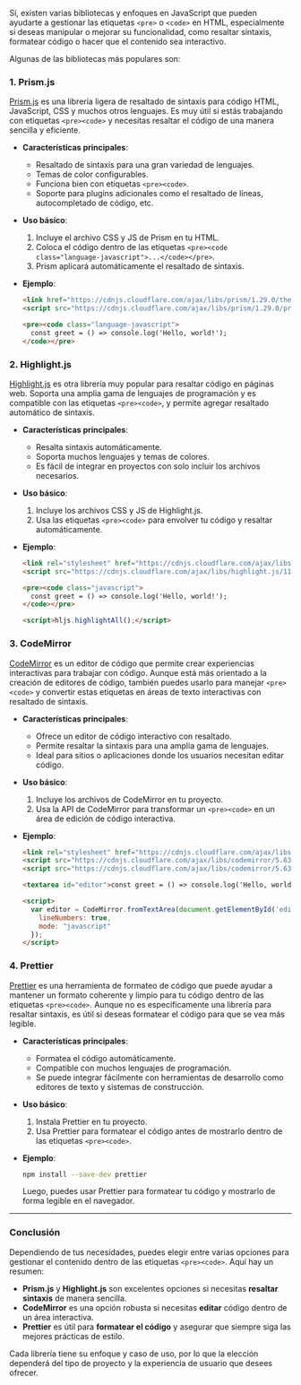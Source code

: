 Sí, existen varias bibliotecas y enfoques en JavaScript que pueden ayudarte a gestionar las etiquetas `<pre>` o `<code>` en HTML, especialmente si deseas manipular o mejorar su funcionalidad, como resaltar sintaxis, formatear código o hacer que el contenido sea interactivo.

Algunas de las bibliotecas más populares son:

### 1. **Prism.js**
[Prism.js](https://prismjs.com/) es una librería ligera de resaltado de sintaxis para código HTML, JavaScript, CSS y muchos otros lenguajes. Es muy útil si estás trabajando con etiquetas `<pre><code>` y necesitas resaltar el código de una manera sencilla y eficiente.

- **Características principales**:
  - Resaltado de sintaxis para una gran variedad de lenguajes.
  - Temas de color configurables.
  - Funciona bien con etiquetas `<pre><code>`.
  - Soporte para plugins adicionales como el resaltado de líneas, autocompletado de código, etc.

- **Uso básico**:
  1. Incluye el archivo CSS y JS de Prism en tu HTML.
  2. Coloca el código dentro de las etiquetas `<pre><code class="language-javascript">...</code></pre>`.
  3. Prism aplicará automáticamente el resaltado de sintaxis.

- **Ejemplo**:
  ```html
  <link href="https://cdnjs.cloudflare.com/ajax/libs/prism/1.29.0/themes/prism.css" rel="stylesheet"/>
  <script src="https://cdnjs.cloudflare.com/ajax/libs/prism/1.29.0/prism.js"></script>
  
  <pre><code class="language-javascript">
    const greet = () => console.log('Hello, world!');
  </code></pre>
  ```

### 2. **Highlight.js**
[Highlight.js](https://highlightjs.org/) es otra librería muy popular para resaltar código en páginas web. Soporta una amplia gama de lenguajes de programación y es compatible con las etiquetas `<pre><code>`, y permite agregar resaltado automático de sintaxis.

- **Características principales**:
  - Resalta sintaxis automáticamente.
  - Soporta muchos lenguajes y temas de colores.
  - Es fácil de integrar en proyectos con solo incluir los archivos necesarios.

- **Uso básico**:
  1. Incluye los archivos CSS y JS de Highlight.js.
  2. Usa las etiquetas `<pre><code>` para envolver tu código y resaltar automáticamente.

- **Ejemplo**:
  ```html
  <link rel="stylesheet" href="https://cdnjs.cloudflare.com/ajax/libs/highlight.js/11.7.0/styles/default.min.css">
  <script src="https://cdnjs.cloudflare.com/ajax/libs/highlight.js/11.7.0/highlight.min.js"></script>

  <pre><code class="javascript">
    const greet = () => console.log('Hello, world!');
  </code></pre>

  <script>hljs.highlightAll();</script>
  ```

### 3. **CodeMirror**
[CodeMirror](https://codemirror.net/) es un editor de código que permite crear experiencias interactivas para trabajar con código. Aunque está más orientado a la creación de editores de código, también puedes usarlo para manejar `<pre><code>` y convertir estas etiquetas en áreas de texto interactivas con resaltado de sintaxis.

- **Características principales**:
  - Ofrece un editor de código interactivo con resaltado.
  - Permite resaltar la sintaxis para una amplia gama de lenguajes.
  - Ideal para sitios o aplicaciones donde los usuarios necesitan editar código.
  
- **Uso básico**:
  1. Incluye los archivos de CodeMirror en tu proyecto.
  2. Usa la API de CodeMirror para transformar un `<pre><code>` en un área de edición de código interactiva.

- **Ejemplo**:
  ```html
  <link rel="stylesheet" href="https://cdnjs.cloudflare.com/ajax/libs/codemirror/5.63.1/codemirror.min.css">
  <script src="https://cdnjs.cloudflare.com/ajax/libs/codemirror/5.63.1/codemirror.min.js"></script>
  <script src="https://cdnjs.cloudflare.com/ajax/libs/codemirror/5.63.1/mode/javascript/javascript.min.js"></script>

  <textarea id="editor">const greet = () => console.log('Hello, world!');</textarea>

  <script>
    var editor = CodeMirror.fromTextArea(document.getElementById('editor'), {
      lineNumbers: true,
      mode: "javascript"
    });
  </script>
  ```

### 4. **Prettier**
[Prettier](https://prettier.io/) es una herramienta de formateo de código que puede ayudar a mantener un formato coherente y limpio para tu código dentro de las etiquetas `<pre><code>`. Aunque no es específicamente una librería para resaltar sintaxis, es útil si deseas formatear el código para que se vea más legible.

- **Características principales**:
  - Formatea el código automáticamente.
  - Compatible con muchos lenguajes de programación.
  - Se puede integrar fácilmente con herramientas de desarrollo como editores de texto y sistemas de construcción.

- **Uso básico**:
  1. Instala Prettier en tu proyecto.
  2. Usa Prettier para formatear el código antes de mostrarlo dentro de las etiquetas `<pre><code>`.

- **Ejemplo**:
  ```bash
  npm install --save-dev prettier
  ```

  Luego, puedes usar Prettier para formatear tu código y mostrarlo de forma legible en el navegador.

---

### Conclusión

Dependiendo de tus necesidades, puedes elegir entre varias opciones para gestionar el contenido dentro de las etiquetas `<pre><code>`. Aquí hay un resumen:

- **Prism.js** y **Highlight.js** son excelentes opciones si necesitas **resaltar sintaxis** de manera sencilla.
- **CodeMirror** es una opción robusta si necesitas **editar** código dentro de un área interactiva.
- **Prettier** es útil para **formatear el código** y asegurar que siempre siga las mejores prácticas de estilo.

Cada librería tiene su enfoque y caso de uso, por lo que la elección dependerá del tipo de proyecto y la experiencia de usuario que desees ofrecer.